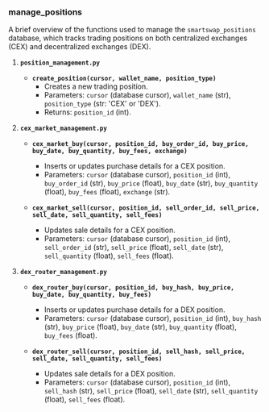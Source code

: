 ### manage_positions

A brief overview of the functions used to manage the `smartswap_positions` database, which tracks trading positions on both centralized exchanges (CEX) and decentralized exchanges (DEX).

1. **`position_management.py`**
   - **`create_position(cursor, wallet_name, position_type)`**
     - Creates a new trading position.
     - Parameters: `cursor` (database cursor), `wallet_name` (str), `position_type` (str: 'CEX' or 'DEX').
     - Returns: `position_id` (int).

2. **`cex_market_management.py`**
   - **`cex_market_buy(cursor, position_id, buy_order_id, buy_price, buy_date, buy_quantity, buy_fees, exchange)`**
     - Inserts or updates purchase details for a CEX position.
     - Parameters: `cursor` (database cursor), `position_id` (int), `buy_order_id` (str), `buy_price` (float), `buy_date` (str), `buy_quantity` (float), `buy_fees` (float), `exchange` (str).
   
   - **`cex_market_sell(cursor, position_id, sell_order_id, sell_price, sell_date, sell_quantity, sell_fees)`**
     - Updates sale details for a CEX position.
     - Parameters: `cursor` (database cursor), `position_id` (int), `sell_order_id` (str), `sell_price` (float), `sell_date` (str), `sell_quantity` (float), `sell_fees` (float).

3. **`dex_router_management.py`**
   - **`dex_router_buy(cursor, position_id, buy_hash, buy_price, buy_date, buy_quantity, buy_fees)`**
     - Inserts or updates purchase details for a DEX position.
     - Parameters: `cursor` (database cursor), `position_id` (int), `buy_hash` (str), `buy_price` (float), `buy_date` (str), `buy_quantity` (float), `buy_fees` (float).

   - **`dex_router_sell(cursor, position_id, sell_hash, sell_price, sell_date, sell_quantity, sell_fees)`**
     - Updates sale details for a DEX position.
     - Parameters: `cursor` (database cursor), `position_id` (int), `sell_hash` (str), `sell_price` (float), `sell_date` (str), `sell_quantity` (float), `sell_fees` (float).
